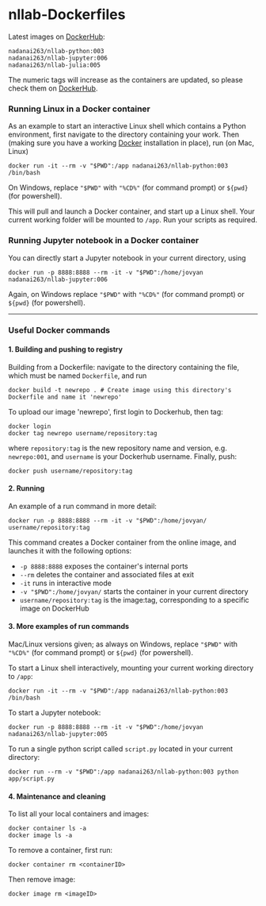 # nllab-Dockerfiles

Latest images on [DockerHub](https://hub.docker.com/):

	nadanai263/nllab-python:003
	nadanai263/nllab-jupyter:006
	nadanai263/nllab-julia:005

The numeric tags will increase as the containers are updated, so please check them on [DockerHub](https://hub.docker.com/). 

### Running Linux in a Docker container

As an example to start an interactive Linux shell which contains a Python environment, first navigate to the directory containing your work. Then (making sure you have a working [Docker](https://www.docker.com) installation in place), run (on Mac, Linux)

	docker run -it --rm -v "$PWD":/app nadanai263/nllab-python:003 /bin/bash

On Windows, replace `"$PWD"` with `"%CD%"` (for command prompt) or `${pwd}` (for powershell).

This will pull and launch a Docker container, and start up a Linux shell. Your current working folder will be mounted to `/app`. Run your scripts as required.

### Running Jupyter notebook in a Docker container

You can directly start a Jupyter notebook in your current directory, using

	docker run -p 8888:8888 --rm -it -v "$PWD":/home/jovyan nadanai263/nllab-jupyter:006

Again, on Windows replace `"$PWD"` with `"%CD%"` (for command prompt) or `${pwd}` (for powershell).

---

### Useful Docker commands

#### 1. Building and pushing to registry

Building from a Dockerfile: navigate to the directory containing the file, which must be named `Dockerfile`, and run 

	docker build -t newrepo . # Create image using this directory's Dockerfile and name it 'newrepo'

To upload our image 'newrepo', first login to Dockerhub, then tag:

	docker login
	docker tag newrepo username/repository:tag

where `repository:tag` is the new repository name and version, e.g. `newrepo:001`, and `username` is your Dockerhub username. Finally, push:

	docker push username/repository:tag

#### 2. Running

An example of a run command in more detail: 

`docker run -p 8888:8888 --rm -it -v "$PWD":/home/jovyan/ username/repository:tag`

This command creates a Docker container from the online image, and launches it with the following options:
* `-p 8888:8888` exposes the container's internal ports
* `--rm` deletes the container and associated files at exit
* `-it` runs in interactive mode
* `-v "$PWD":/home/jovyan/` starts the container in your current directory
* `username/repository:tag` is the image:tag, corresponding to a specific image on DockerHub

#### 3. More examples of run commands

Mac/Linux versions given; as always on Windows, replace `"$PWD"` with `"%CD%"` (for command prompt) or `${pwd}` (for powershell).

To start a Linux shell interactively, mounting your current working directory to `/app`:

	docker run -it --rm -v "$PWD":/app nadanai263/nllab-python:003 /bin/bash

To start a Jupyter notebook:

	docker run -p 8888:8888 --rm -it -v "$PWD":/home/jovyan nadanai263/nllab-jupyter:005

To run a single python script called `script.py` located in your current directory:

	docker run --rm -v "$PWD":/app nadanai263/nllab-python:003 python app/script.py


#### 4. Maintenance and cleaning

To list all your local containers and images:

	docker container ls -a
	docker image ls -a

To remove a container, first run:

	docker container rm <containerID>

Then remove image:

	docker image rm <imageID>